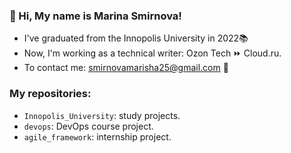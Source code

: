 ### 👋 Hi, My name is Marina Smirnova!
- I've graduated from the Innopolis University in 2022📚
- Now, I'm working as a technical writer: Ozon Tech ⏩ Cloud.ru. 
- To contact me: smirnovamarisha25@gmail.com 📧

### My repositories:
- ```Innopolis_University```: study projects. 
- ```devops```: DevOps course project. 
- ```agile_framework```: internship project. 

